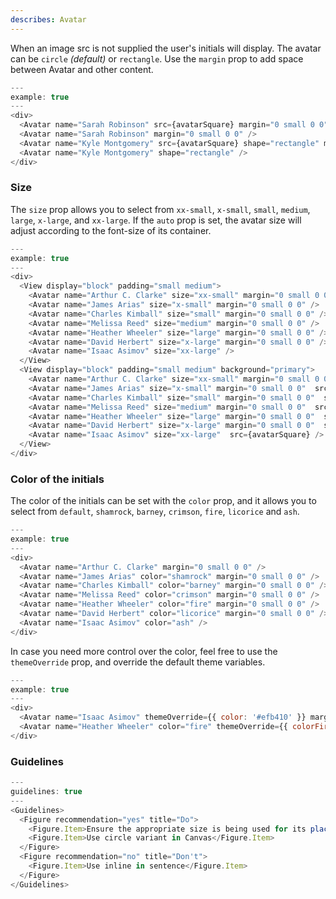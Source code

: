 ```yaml
---
describes: Avatar
---
```


When an image src is not supplied the user's initials will display. The avatar can be `circle` _(default)_ or `rectangle`. Use the `margin` prop to add space between Avatar and other content.

```js
---
example: true
---
<div>
  <Avatar name="Sarah Robinson" src={avatarSquare} margin="0 small 0 0" />
  <Avatar name="Sarah Robinson" margin="0 small 0 0" />
  <Avatar name="Kyle Montgomery" src={avatarSquare} shape="rectangle" margin="0 small 0 0" />
  <Avatar name="Kyle Montgomery" shape="rectangle" />
</div>
```

### Size

The `size` prop allows you to select from `xx-small`, `x-small`, `small`, `medium`, `large`, `x-large`, and `xx-large`. If the `auto` prop is set, the avatar size will adjust according to the font-size
of its container.

```js
---
example: true
---
<div>
  <View display="block" padding="small medium">
    <Avatar name="Arthur C. Clarke" size="xx-small" margin="0 small 0 0" />
    <Avatar name="James Arias" size="x-small" margin="0 small 0 0" />
    <Avatar name="Charles Kimball" size="small" margin="0 small 0 0" />
    <Avatar name="Melissa Reed" size="medium" margin="0 small 0 0" />
    <Avatar name="Heather Wheeler" size="large" margin="0 small 0 0" />
    <Avatar name="David Herbert" size="x-large" margin="0 small 0 0" />
    <Avatar name="Isaac Asimov" size="xx-large" />
  </View>
  <View display="block" padding="small medium" background="primary">
    <Avatar name="Arthur C. Clarke" size="xx-small" margin="0 small 0 0"  src={avatarSquare} />
    <Avatar name="James Arias" size="x-small" margin="0 small 0 0"  src={avatarSquare} />
    <Avatar name="Charles Kimball" size="small" margin="0 small 0 0"  src={avatarSquare} />
    <Avatar name="Melissa Reed" size="medium" margin="0 small 0 0"  src={avatarSquare} />
    <Avatar name="Heather Wheeler" size="large" margin="0 small 0 0"  src={avatarSquare} />
    <Avatar name="David Herbert" size="x-large" margin="0 small 0 0"  src={avatarSquare} />
    <Avatar name="Isaac Asimov" size="xx-large"  src={avatarSquare} />
  </View>
</div>
```

### Color of the initials

The color of the initials can be set with the `color` prop, and it allows you to select from `default`, `shamrock`, `barney`, `crimson`, `fire`, `licorice` and `ash`.

```js
---
example: true
---
<div>
  <Avatar name="Arthur C. Clarke" margin="0 small 0 0" />
  <Avatar name="James Arias" color="shamrock" margin="0 small 0 0" />
  <Avatar name="Charles Kimball" color="barney" margin="0 small 0 0" />
  <Avatar name="Melissa Reed" color="crimson" margin="0 small 0 0" />
  <Avatar name="Heather Wheeler" color="fire" margin="0 small 0 0" />
  <Avatar name="David Herbert" color="licorice" margin="0 small 0 0" />
  <Avatar name="Isaac Asimov" color="ash" />
</div>
```

In case you need more control over the color, feel free to use the `themeOverride` prop, and override the default theme variables.

```js
---
example: true
---
<div>
  <Avatar name="Isaac Asimov" themeOverride={{ color: '#efb410' }} margin="0 small 0 0" />
  <Avatar name="Heather Wheeler" color="fire" themeOverride={{ colorFire: 'magenta' }} />
</div>
```

### Guidelines

```js
---
guidelines: true
---
<Guidelines>
  <Figure recommendation="yes" title="Do">
    <Figure.Item>Ensure the appropriate size is being used for its placement (in a table, stand-alone, etc…)</Figure.Item>
    <Figure.Item>Use circle variant in Canvas</Figure.Item>
  </Figure>
  <Figure recommendation="no" title="Don't">
    <Figure.Item>Use inline in sentence</Figure.Item>
  </Figure>
</Guidelines>
```
